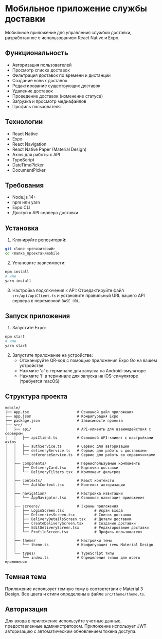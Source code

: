 # Мобильное приложение службы доставки

Мобильное приложение для управления службой доставки, разработанное с использованием React Native и Expo.

## Функциональность

- Авторизация пользователей
- Просмотр списка доставок
- Фильтрация доставок по времени и дистанции
- Создание новых доставок
- Редактирование существующих доставок
- Удаление доставок
- Проведение доставок (изменение статуса)
- Загрузка и просмотр медиафайлов
- Профиль пользователя

## Технологии

- React Native
- Expo
- React Navigation
- React Native Paper (Material Design)
- Axios для работы с API
- TypeScript
- DateTimePicker
- DocumentPicker

## Требования

- Node.js 14+
- npm или yarn
- Expo CLI
- Доступ к API сервера доставки

## Установка

1. Клонируйте репозиторий:
```bash
git clone <репозиторий>
cd <папка_проекта>/mobile
```

2. Установите зависимости:
```bash
npm install
# или
yarn install
```

3. Настройка подключения к API:
Отредактируйте файл `src/api/apiClient.ts` и установите правильный URL вашего API сервера в переменной `BASE_URL`.

## Запуск приложения

1. Запустите Expo:
```bash
npm start
# или
yarn start
```

2. Запустите приложение на устройстве:
   - Отсканируйте QR-код с помощью приложения Expo Go на вашем устройстве
   - Нажмите 'a' в терминале для запуска на Android-эмуляторе
   - Нажмите 'i' в терминале для запуска на iOS-симуляторе (требуется macOS)

## Структура проекта

```
mobile/
├── App.tsx                      # Основной файл приложения
├── app.json                     # Конфигурация Expo
├── package.json                 # Зависимости проекта
├── src/
│   ├── api/                     # API-клиенты для взаимодействия с сервером
│   │   ├── apiClient.ts         # Основной API-клиент с настройками axios
│   │   ├── authService.ts       # Сервис для авторизации
│   │   ├── deliveryService.ts   # Сервис для работы с доставками
│   │   └── referenceService.ts  # Сервис для работы со справочниками
│   │
│   ├── components/              # Переиспользуемые компоненты
│   │   ├── DeliveryCard.tsx     # Карточка доставки
│   │   └── DeliveryFilters.tsx  # Компонент фильтров
│   │
│   ├── contexts/                # React контексты
│   │   └── AuthContext.tsx      # Контекст авторизации
│   │
│   ├── navigation/              # Настройка навигации
│   │   └── AppNavigator.tsx     # Основная навигация приложения
│   │
│   ├── screens/                 # Экраны приложения
│   │   ├── LoginScreen.tsx              # Экран входа
│   │   ├── DeliveriesScreen.tsx         # Список доставок
│   │   ├── DeliveryDetailsScreen.tsx    # Детали доставки
│   │   ├── CreateDeliveryScreen.tsx     # Создание доставки
│   │   ├── EditDeliveryScreen.tsx       # Редактирование доставки
│   │   └── ProfileScreen.tsx            # Профиль пользователя
│   │
│   ├── theme/                   # Настройки темы
│   │   └── theme.ts             # Конфигурация темы Material Design
│   │
│   └── types/                   # TypeScript типы
│       └── index.ts             # Определения типов для всего приложения
```

## Темная тема

Приложение использует темную тему в соответствии с Material 3 Design. Все цвета и стили определены в файле `src/theme/theme.ts`.

## Авторизация

Для входа в приложение используйте учетные данные, предоставленные администратором. Приложение использует JWT-авторизацию с автоматическим обновлением токена доступа. 